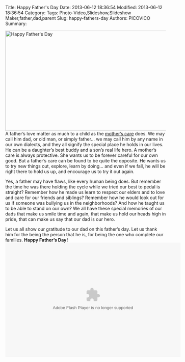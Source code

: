 Title: Happy Father's Day
Date: 2013-06-12 18:36:54
Modified: 2013-06-12 18:36:54
Category: 
Tags: Photo-Video,Slideshow,Slideshow Maker,father,dad,parent
Slug: happy-fathers-day
Authors: PICOVICO
Summary: 

<a href="http://www.picovico.com"><img src="themes/wp-content/uploads/2013/06/cover-fathers-day-2013-2-copysd2.jpg" alt="Happy Father&#039;s Day" title="Happy Father&#039;s Day" width="851" height="315" class="aligncenter size-full wp-image-670" /></a>
A father’s love matter as much to a child as the <a href="http://www.picovico.com/blog/make-this-mothers-day-more-special-with-picovico.html" title="Mother's Day" target="_blank">mother’s care</a> does. We may call him dad, or old man, or simply father… we may call him by any name in our own dialects, and they all signify the special place he holds in our lives. He can be a daughter’s best buddy and a son’s real life hero. A mother’s care is always protective. She wants us to be forever careful for our own good. But a father’s care can be found to be quite the opposite. He wants us to try new things out, explore, learn by doing… and even if we fall, he will be right there to hold us up, and encourage us to try it out again.

Yes, a father may have flaws, like every human being does. But remember the time he was there holding the cycle while we tried our best to pedal is straight? Remember how he made us learn to respect our elders and to love and care for our friends and siblings? Remember how he would look out for us if someone was bullying us in the neighborhoods? And how he taught us to be able to stand on our own? We all have these special memories of our dads that make us smile time and again, that make us hold our heads high in pride, that can make us say that our dad is our hero.

Let us all show our gratitude to our dad on this father’s day. Let us thank him for the being the person that he is, for being the one who complete our families.
<strong>Happy Father’s Day!</strong>
<object id="picovico-player-dc3a32760b9d476097848a615fb58d19" width="640" height="360" classid="clsid:d27cdb6e-ae6d-11cf-96b8-444553540000" codebase="http://download.macromedia.com/pub/shockwave/cabs/flash/swflash.cab#version=6,0,40,0"><param name="allowfullscreen" value="true" /><param name="allowscriptaccess" value="always" /><param name="src" value="http://www.picovico.com/player/player.swf?file=http://s3.amazonaws.com/pvcdn2/video/dc3a32760b9d476097848a615fb58d19/dc3a32760b9d476097848a615fb58d19-360.mp4&amp;image=http://s3.amazonaws.com/pvcdn2/video/dc3a32760b9d476097848a615fb58d19/dc3a32760b9d476097848a615fb58d19-360.jpg&amp;skin=http://www.picovico.com//player/bekle.zip&amp;baseurl=http://www.picovico.com/&amp;controlbar.position=over&amp;logo.file=http://www.picovico.com/themes/_global/images/picovico.png&amp;logo.link=http://www.picovico.com/play/dc3a32760b9d476097848a615fb58d19&amp;logo.margin=20&amp;logo.position=top-left&amp;logo.over=1&amp;logo.out=0.8&amp;logo.hide=false" /><embed id="picovico-player-dc3a32760b9d476097848a615fb58d19" width="550" height="360" type="application/x-shockwave-flash" src="http://www.picovico.com/player/player.swf?file=http://s3.amazonaws.com/pvcdn2/video/dc3a32760b9d476097848a615fb58d19/dc3a32760b9d476097848a615fb58d19-360.mp4&amp;image=http://s3.amazonaws.com/pvcdn2/video/dc3a32760b9d476097848a615fb58d19/dc3a32760b9d476097848a615fb58d19-360.jpg&amp;skin=http://www.picovico.com//player/bekle.zip&amp;baseurl=http://www.picovico.com/&amp;controlbar.position=over&amp;logo.file=http://www.picovico.com/themes/_global/images/picovico.png&amp;logo.link=http://www.picovico.com/play/dc3a32760b9d476097848a615fb58d19&amp;logo.margin=20&amp;logo.position=top-left&amp;logo.over=1&amp;logo.out=0.8&amp;logo.hide=false" allowfullscreen="true" allowscriptaccess="always" /></object>